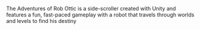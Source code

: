 The Adventures of Rob Ottic is a side-scroller created with Unity and features a fun, fast-paced gameplay with a robot that travels through worlds and levels to find his destiny
